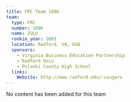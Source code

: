 ```yaml
---
title: FRC Team 1096
team:
  type: FRC
  number: 1096
  name: ZULU
  rookie_year: 2003
  location: Radford, VA, USA
  sponsors:
    - Virginia Business Education Partnership
    - Radford Univ
    - Pulaski County High School
  links:
    Website: http://www.radford.edu/~cougars
---
```

No content has been added for this team